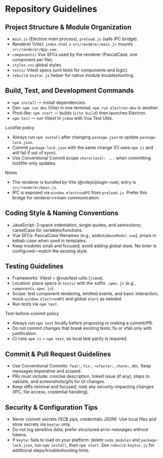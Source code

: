 # Repository Guidelines

## Project Structure & Module Organization
- `main.js` (Electron main process), `preload.js` (safe IPC bridge).
- Renderer (Vite): `index.html` + `src/renderer/main.js` mounts `src/renderer/App.vue`.
- `components/` Vue SFCs used by the renderer (PascalCase, one component per file).
- `styles.css` global styles.
- `tests/` Vitest specs (unit tests for components and logic).
- `rebuild-keytar.js` helper for native module troubleshooting.

## Build, Test, and Development Commands
- `npm install` — install dependencies.
- Dev: `npm run dev` (Vite) in one terminal; `npm run electron-dev` in another.
- Prod-like: `npm start` — builds (`vite build`) then launches Electron.
- `npm test` — run Vitest in `jsdom` with Vue Test Utils.

Lockfile policy
- Always run `npm install` after changing `package.json` to update `package-lock.json`.
- Commit `package-lock.json` with the same change (CI uses `npm ci` and will fail if out of sync).
- Use Conventional Commit scope `chore(lock): ...` when committing lockfile-only updates.

Notes
- The renderer is bundled by Vite (@vitejs/plugin-vue); entry is `src/renderer/main.js`.
- IPC is exposed via `window.electronAPI` from `preload.js`. Prefer this bridge for renderer↔main communication.

## Coding Style & Naming Conventions
- JavaScript: 2‑space indentation, single quotes, and semicolons; camelCase for variables/functions.
- Vue SFCs: PascalCase filenames (e.g., `AddDatabaseModal.vue`), props in kebab-case when used in templates.
- Keep modules small and focused; avoid adding global state. No linter is configured—match the existing style.

## Testing Guidelines
- Frameworks: Vitest + @vue/test-utils (`jsdom`).
- Location: place specs in `tests/` with the suffix `.spec.js` (e.g., `components.spec.js`).
- Scope: test component rendering, emitted events, and basic interaction; mock `window.electronAPI` and global `alert` as needed.
- Run tests via `npm test`.

Test-before-commit policy
- Always run `npm test` locally before proposing or making a commit/PR.
- Do not commit changes that break existing tests; fix or xfail only with justification.
- CI runs `npm ci` + `npm test`, so local test parity is required.

## Commit & Pull Request Guidelines
- Use Conventional Commits: `feat:`, `fix:`, `refactor:`, `chore:`, etc. Keep messages imperative and scoped.
- PRs must include: concise description, linked issue (if any), steps to validate, and screenshots/gifs for UI changes.
- Keep diffs minimal and focused; note any security-impacting changes (IPC, file access, credential handling).

## Security & Configuration Tips
- Never commit secrets (SCB zips, credentials JSON). Use local files and store secrets via `keytar` only.
- Do not log sensitive data; prefer structured error messages without tokens.
- If `keytar` fails to load on your platform: delete `node_modules` and `package-lock.json`, run `npm install`, then `npm start`. See `rebuild-keytar.js` for additional steps/troubleshooting hints.
